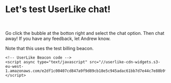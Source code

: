 <body>
    <h1>Let's test UserLike chat!</h1>
    <br>
    <p>
        Go click the bubble at the botton right and select the chat option. Then chat away! If you have any feedback, let Andrew know.
    </p>
    <p>
    Note that this uses the test billing beacon.
    </p>
    
    <!-- UserLike Beacon code -->        
    <script async type="text/javascript" src="//userlike-cdn-widgets.s3-eu-west-1.amazonaws.com/e2df1c00407cd847a9f9d89cb18e5c945adac61bb7d7e44c7e88b9f2fa70dd54.js"></script>
</body>
